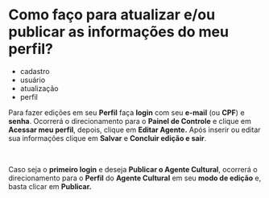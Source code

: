 # Como faço para atualizar e/ou publicar as informações do meu perfil?

- cadastro
- usuário
- atualização
- perfil

Para fazer edições em seu **Perfil** faça **login** com seu **e-mail** (ou **CPF**) e **senha**. 
Ocorrerá o direcionamento para o **Painel de Controle** e clique em **Acessar meu perfil**, depois, clique em **Editar Agente.**
Após inserir ou editar sua informações clique em **Salvar** e **Concluir edição e sair**. 

&nbsp;

Caso seja o **primeiro login** e deseja **Publicar o Agente Cultural**, ocorrerá o direcionamento para o **Perfil** do **Agente Cultural** em seu **modo de edição** e, basta clicar em **Publicar.** 
